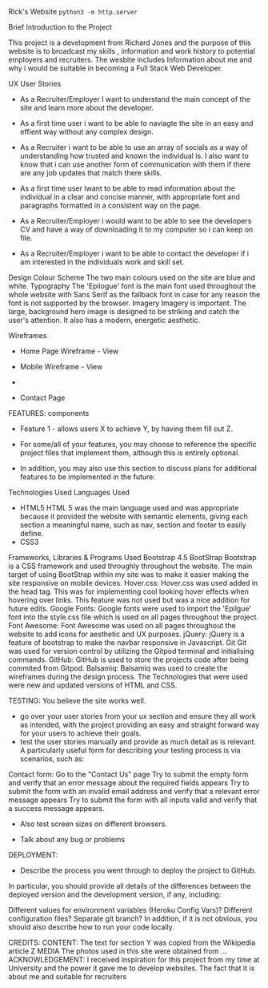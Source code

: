 Rick's Website
`python3 -m http.server`

Brief Introduction to the Project

This project is a development from Richard Jones and the purpose of this
website is to broadcast my skills , information and work history to potential employers and recruiters.
The wesbite includes Information about me and why i would be suitable in becoming a Full Stack Web Developer.

UX
User Stories
- As a Recruiter/Employer I want to understand the main concept of the site and learn more about the developer.

- As a first time user i want to be able to naviagte the site in an easy and effient way without any complex design.

- As a Recruiter i want to be able to use an array of socials as a way of understanding how trusted and known the individual is.
  I also want to know that i can use another form of communication with them if there are any job updates that match there skills.

- As a first time user Iwant to be able to read information about the individual in a clear and concise manner, with appropriate font and paragraphs
  formatted in a consistent way on the page.

- As a Recruiter/Employer i would want to be able to see the developers CV and have a way of downloading it to my computer so i can keep on file.

- As a Recruiter/Employer i want to be able to contact the developer if i am interested in the individuals work and skill set.


Design
Colour Scheme
The two main colours used on the site are blue and white.
Typography
The 'Epilogue' font is the main font used throughout the whole website with Sans Serif as the fallback font in case for any reason the font is not supported by the browser.
Imagery
Imagery is important. The large, background hero image is designed to be striking and catch the user's attention. It also has a modern, energetic aesthetic.


Wireframes

- Home Page Wireframe - View

- Mobile Wireframe - View
-
- Contact Page

FEATURES:
components
- Feature 1 - allows users X to achieve Y, by having them fill out Z.
- For some/all of your features, you may choose to reference the specific project files
that implement them, although this is entirely optional.

- In addition, you may also use this section to discuss plans for additional features to be implemented
in the future:

Technologies Used
Languages Used
- HTML5
  HTML 5 was the main language used and was appropriate because it provided the website with semantic elements, giving each section a meaningful name,
  such as nav, section and footer to easily define.
- CSS3

Frameworks, Libraries & Programs Used
Bootstrap 4.5
BootStrap
Bootstrap is a CSS framework and used throughly throughout the website. The main target of using BootStrap within my site was to make it easier
making the site responsive on mobile devices.
Hover.css:
Hover.css was used added in the head tag. This was for implementing cool looking hover effects when hovering over links.
This feature was not used but was a nice addition for future edits.
Google Fonts:
Google fonts were used to import the 'Epilgue' font into the style.css file which is used on all pages throughout the project.
Font Awesome:
Font Awesome was used on all pages throughout the website to add icons for aesthetic and UX purposes.
jQuery:
jQuery is a feature of bootstrap to make the navbar responsive in Javascript.
Git
Git was used for version control by utilizing the Gitpod terminal and initialising commands.
GitHub:
GitHub is used to store the projects code after being commited from Gitpod.
Balsamiq:
Balsamiq was used to create the wireframes during the design process.
The Technologies that were used were new and updated versions of HTML and CSS.


TESTING:
You believe the site works well.
- go over your user stories from your ux section and ensure they all work as intended, with the 
project providing an easy and straight forward way for your users to achieve their goals.
- test the user stories manually and provide as much detail as is relevant. A particularly useful form for describing your testing process is via scenarios, such as:

Contact form:
Go to the "Contact Us" page
Try to submit the empty form and verify that an error message about the required fields appears
Try to submit the form with an invalid email address and verify that a relevant error message appears
Try to submit the form with all inputs valid and verify that a success message appears.

- Also test screen sizes on different browsers.

- Talk about any bug or problems

DEPLOYMENT:
- Describe the process you went through to deploy the project to GitHub.

In particular, you should provide all details of the differences between the deployed version and the development version, if any, including:

Different values for environment variables (Heroku Config Vars)?
Different configuration files?
Separate git branch?
In addition, if it is not obvious, you should also describe how to run your code locally.

CREDITS:
CONTENT:
The text for section Y was copied from the Wikipedia article Z
MEDIA
The photos used in this site were obtained from ...
ACKNOWLEDGEMENT:
I received inspiration for this project from my time at University and the power it gave me to develop websites. 
The fact that it is about me and suitable for recruiters

